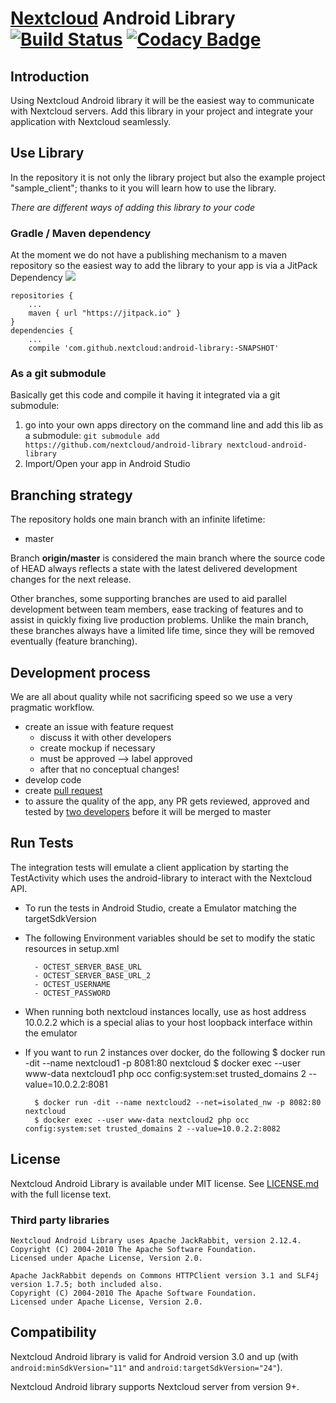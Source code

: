 # [Nextcloud](https://nextcloud.com) Android Library [![Build Status](https://drone.nextcloud.com/api/badges/nextcloud/android-library/status.svg)](https://drone.nextcloud.com/nextcloud/android-library) [![Codacy Badge](https://api.codacy.com/project/badge/Grade/d9f94f04e0f447a6b21c0ae08f6f7594)](https://www.codacy.com/app/Nextcloud/android-library?utm_source=github.com&amp;utm_medium=referral&amp;utm_content=nextcloud/android-library&amp;utm_campaign=Badge_Grade)

## Introduction
Using Nextcloud Android library it will be the easiest way to communicate with Nextcloud servers.
Add this library in your project and integrate your application with Nextcloud seamlessly.

## Use Library
In the repository it is not only the library project but also the example project "sample_client"; 
thanks to it you will learn how to use the library.

*There are different ways of adding this library to your code*

### Gradle / Maven dependency
At the moment we do not have a publishing mechanism to a maven repository so the easiest way to add the library to your app is via a JitPack Dependency [![](https://jitpack.io/v/nextcloud/android-library.svg)](https://jitpack.io/#nextcloud/android-library)

```
repositories {
    ...
    maven { url "https://jitpack.io" }
}
dependencies {
    ...
    compile 'com.github.nextcloud:android-library:-SNAPSHOT'
```

### As a git submodule
Basically get this code and compile it having it integrated via a git submodule:

1. go into your own apps directory on the command line and add this lib as a submodule: ```git submodule add https://github.com/nextcloud/android-library nextcloud-android-library```
2. Import/Open your app in Android Studio

##  Branching strategy
The repository holds one main branch with an infinite lifetime:

- master 

Branch __origin/master__ is considered the main branch where the source code of HEAD always reflects a state with the latest delivered development changes for the next release.

Other branches, some supporting branches are used to aid parallel development between team members, ease tracking of features and to assist in quickly fixing live production problems. Unlike the main branch, these branches always have a limited life time, since they will be removed eventually (feature branching).

## Development process
We are all about quality while not sacrificing speed so we use a very pragmatic workflow.

* create an issue with feature request
    * discuss it with other developers 
    * create mockup if necessary
    * must be approved --> label approved
    * after that no conceptual changes!
* develop code
* create [pull request](https://github.com/nextcloud/android-library/pulls)
* to assure the quality of the app, any PR gets reviewed, approved and tested by [two developers](https://github.com/nextcloud/android-library/blob/master/MAINTAINERS) before it will be merged to master

## Run Tests
The integration tests will emulate a client application by starting the TestActivity which uses the android-library to interact with the Nextcloud API.
* To run the tests in Android Studio, create a Emulator matching the targetSdkVersion
* The following Environment variables should be set to modify the static resources in setup.xml

        - OCTEST_SERVER_BASE_URL
        - OCTEST_SERVER_BASE_URL_2
        - OCTEST_USERNAME
        - OCTEST_PASSWORD
* When running both nextcloud instances locally, use as host address 10.0.2.2 which is a special alias to your host loopback interface within the emulator
* If you want to run 2 instances over docker, do the following
        $ docker run -dit --name nextcloud1 -p 8081:80 nextcloud
        $ docker exec --user www-data nextcloud1 php occ config:system:set trusted_domains 2 --value=10.0.2.2:8081

        $ docker run -dit --name nextcloud2 --net=isolated_nw -p 8082:80 nextcloud
        $ docker exec --user www-data nextcloud2 php occ config:system:set trusted_domains 2 --value=10.0.2.2:8082

##  License

Nextcloud Android Library is available under MIT license. See [LICENSE.md](https://github.com/nextcloud/android-library/blob/master/LICENSE.md) with the full license text. 

### Third party libraries
```
Nextcloud Android Library uses Apache JackRabbit, version 2.12.4. 
Copyright (C) 2004-2010 The Apache Software Foundation. 
Licensed under Apache License, Version 2.0.
```

```
Apache JackRabbit depends on Commons HTTPClient version 3.1 and SLF4j version 1.7.5; both included also. 
Copyright (C) 2004-2010 The Apache Software Foundation. 
Licensed under Apache License, Version 2.0.
```

## Compatibility

Nextcloud Android library is valid for Android version 3.0 and up (with ```android:minSdkVersion="11"``` and ```android:targetSdkVersion="24"```).

Nextcloud Android library supports Nextcloud server from version 9+.
